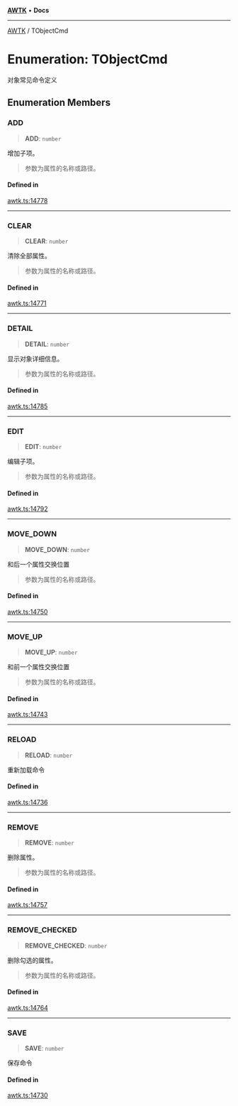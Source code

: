 [**AWTK**](../README.md) • **Docs**

***

[AWTK](../globals.md) / TObjectCmd

# Enumeration: TObjectCmd

对象常见命令定义

## Enumeration Members

### ADD

> **ADD**: `number`

增加子项。
>参数为属性的名称或路径。

#### Defined in

[awtk.ts:14778](https://github.com/zlgopen/awtk-binding/blob/a700388ad7cc060c10001c4cf776a40433e0a4e7/tools/code_gen/js/output/awtk.ts#L14778)

***

### CLEAR

> **CLEAR**: `number`

清除全部属性。
>参数为属性的名称或路径。

#### Defined in

[awtk.ts:14771](https://github.com/zlgopen/awtk-binding/blob/a700388ad7cc060c10001c4cf776a40433e0a4e7/tools/code_gen/js/output/awtk.ts#L14771)

***

### DETAIL

> **DETAIL**: `number`

显示对象详细信息。
>参数为属性的名称或路径。

#### Defined in

[awtk.ts:14785](https://github.com/zlgopen/awtk-binding/blob/a700388ad7cc060c10001c4cf776a40433e0a4e7/tools/code_gen/js/output/awtk.ts#L14785)

***

### EDIT

> **EDIT**: `number`

编辑子项。
>参数为属性的名称或路径。

#### Defined in

[awtk.ts:14792](https://github.com/zlgopen/awtk-binding/blob/a700388ad7cc060c10001c4cf776a40433e0a4e7/tools/code_gen/js/output/awtk.ts#L14792)

***

### MOVE\_DOWN

> **MOVE\_DOWN**: `number`

和后一个属性交换位置
>参数为属性的名称或路径。

#### Defined in

[awtk.ts:14750](https://github.com/zlgopen/awtk-binding/blob/a700388ad7cc060c10001c4cf776a40433e0a4e7/tools/code_gen/js/output/awtk.ts#L14750)

***

### MOVE\_UP

> **MOVE\_UP**: `number`

和前一个属性交换位置
>参数为属性的名称或路径。

#### Defined in

[awtk.ts:14743](https://github.com/zlgopen/awtk-binding/blob/a700388ad7cc060c10001c4cf776a40433e0a4e7/tools/code_gen/js/output/awtk.ts#L14743)

***

### RELOAD

> **RELOAD**: `number`

重新加载命令

#### Defined in

[awtk.ts:14736](https://github.com/zlgopen/awtk-binding/blob/a700388ad7cc060c10001c4cf776a40433e0a4e7/tools/code_gen/js/output/awtk.ts#L14736)

***

### REMOVE

> **REMOVE**: `number`

删除属性。
>参数为属性的名称或路径。

#### Defined in

[awtk.ts:14757](https://github.com/zlgopen/awtk-binding/blob/a700388ad7cc060c10001c4cf776a40433e0a4e7/tools/code_gen/js/output/awtk.ts#L14757)

***

### REMOVE\_CHECKED

> **REMOVE\_CHECKED**: `number`

删除勾选的属性。
>参数为属性的名称或路径。

#### Defined in

[awtk.ts:14764](https://github.com/zlgopen/awtk-binding/blob/a700388ad7cc060c10001c4cf776a40433e0a4e7/tools/code_gen/js/output/awtk.ts#L14764)

***

### SAVE

> **SAVE**: `number`

保存命令

#### Defined in

[awtk.ts:14730](https://github.com/zlgopen/awtk-binding/blob/a700388ad7cc060c10001c4cf776a40433e0a4e7/tools/code_gen/js/output/awtk.ts#L14730)
